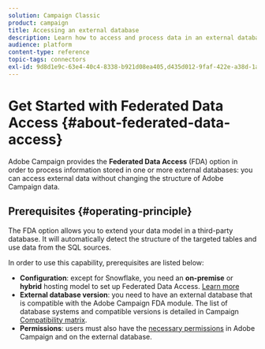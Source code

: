 ```yaml
---
solution: Campaign Classic
product: campaign
title: Accessing an external database
description: Learn how to access and process data in an external database
audience: platform
content-type: reference
topic-tags: connectors
exl-id: 9d8d1e9c-63e4-40c4-8338-b921d08ea405,d435d012-9faf-422e-a38d-1acb0a9db67c
---
```

# Get Started with Federated Data Access {#about-federated-data-access}

Adobe Campaign provides the **Federated Data Access** (FDA) option in order to process information stored in one or more external databases: you can access external data without changing the structure of Adobe Campaign data.

## Prerequisites {#operating-principle}

The FDA option allows you to extend your data model in a third-party database. It will automatically detect the structure of the targeted tables and use data from the SQL sources.

In order to use this capability, prerequisites are listed below:

* **Configuration**: except for Snowflake, you need an **on-premise** or **hybrid** hosting model to set up Federated Data Access. [Learn more](../../installation/using/hosting-models.md)
* **External database version**: you need to have an external database that is compatible with the Adobe Campaign FDA module. The list of database systems and compatible versions is detailed in Campaign [Compatibility matrix](../../rn/using/compatibility-matrix.md#FederatedDataAccessFDA). 
* **Permissions**: users must also have the [necessary permissions](../../installation/using/remote-database-access-rights.md) in Adobe Campaign and on the external database.
